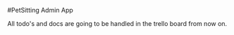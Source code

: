 #PetSitting Admin App  

All todo's and docs are going to be handled in the trello board from now on.
